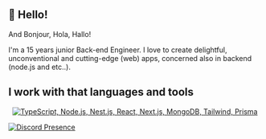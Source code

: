 ## 🙋 Hello!
And Bonjour, Hola, Hallo!

I'm a 15 years junior Back-end Engineer. 
I love to create delightful, unconventional and cutting-edge (web) apps, concerned also in backend (node.js and etc..).

## I work with that languages and tools 
<p align="center">
  <a href="#">
    <img src="https://skillicons.dev/icons?i=ts,nodejs,nestjs,react,nextjs,mongodb,tailwindcss,prisma" alt="TypeScript, Node.js, Nest.js, React, Next.js, MongoDB, Tailwind, Prisma" />
  </a>
</p>

[![Discord Presence](https://lanyard.cnrad.dev/api/921397251446808616)](https://discord.com/users/921397251446808616)



